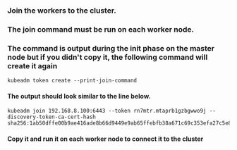 ### Join the workers to the cluster.  
### The join command must be run on each worker node.
### The command is output during the init phase on the master node but if you didn't copy it, the following command will create it again

    kubeadm token create --print-join-command

#### The output should look similar to the line below.
    kubeadm join 192.168.8.100:6443 --token rn7mtr.mtaprb1gzbgwwo9j --discovery-token-ca-cert-hash sha256:1ab50dffe00b9ae416ade8b66d9449e9ab65ffebfb38a671c69c353efa27c5e8
#### Copy it and run it on each worker node to connect it to the cluster
